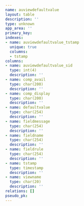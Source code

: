 ```yaml
---
name: auviewdefaultvalue
layout: table
description: ''
type: unknown
app_area: ''
primary_key: 
indexes:
- name: auviewdefaultvalue_tstamp
  unique: true
  columns:
  - tstamp
columns:
- name: auviewdefaultvalue_sid
  type: int(4)
  description: ''
- name: comp_avail
  type: char(200)
  description: ''
- name: comp_display
  type: char(200)
  description: ''
- name: defaultvalue
  type: char(254)
  description: ''
- name: fieldmessage
  type: char(254)
  description: ''
- name: fieldname
  type: char(254)
  description: ''
- name: fieldrule
  type: char(254)
  description: ''
- name: tstamp
  type: timestamp
  description: ''
- name: viewname
  type: char(20)
  description: ''
relations: []
pseudo_pk: 
---
```


